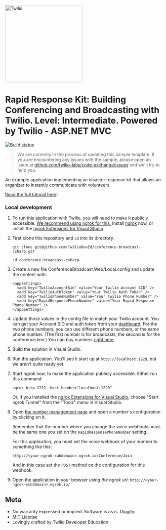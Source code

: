<a href="https://www.twilio.com">
  <img src="https://static0.twilio.com/marketing/bundles/marketing/img/logos/wordmark-red.svg" alt="Twilio" width="250" />
</a>

# Rapid Response Kit: Building Conferencing and Broadcasting with Twilio. Level: Intermediate. Powered by Twilio - ASP.NET MVC

[![Build status](https://ci.appveyor.com/api/projects/status/j65aeh8inbqlav0s?svg=true)](https://ci.appveyor.com/project/TwilioDevEd/conference-broadcast-csharp)

> We are currently in the process of updating this sample template. If you are encountering any issues with the sample, please open an issue at [github.com/twilio-labs/code-exchange/issues](https://github.com/twilio-labs/code-exchange/issues) and we'll try to help you.

An example application implementing an disaster response kit that allows an organizer to instantly communicate with volunteers.

[Read the full tutorial here](https://www.twilio.com/docs/tutorials/walkthrough/conference-broadcast/csharp/mvc)!

### Local development

1. To run this application with Twilio, you will need to make it publicly accessible. [We recommend using ngrok for this.](https://www.twilio.com/docs/usage/tutorials/how-use-ngrok-windows-and-visual-studio-test-webhooks) Install [ngrok](https://ngrok.com/download) now, or install the [ngrok Extensions for Visual Studio](https://marketplace.visualstudio.com/items?itemName=DavidProthero.NgrokExtensions).

2. First clone this repository and `cd` into its directory:
   ```
   git clone git@github.com:TwilioDevEd/conference-broadcast-csharp.git

   cd conference-broadcast-csharp
   ```

3. Create a new file ConferenceBroadcast.Web/Local.config and update the content with:

   ```
   <appSettings>
     <add key="TwilioAccountSid" value="Your Twilio Account SID" />
     <add key="TwilioAuthToken" value="Your Twilio Auth Token" />
     <add key="TwilioPhoneNumber" value="Your Twilio Phone Number" />
     <add key="RapidResponsePhoneNumber" value="Your Rapid Response Phone Number" />
   </appSettings>
   ```

4. Update those values in the config file to match your Twilio account. You can get your Account SID and auth token from your [dashboard](https://www.twilio.com/console). For the two phone numbers, you can use different phone numbers, or the same phone number. (The first number is for broadcasts, the second is for the conference line.) You can buy numbers [right
here](https://www.twilio.com/user/account/phone-numbers/search).

5. Build the solution in Visual Studio.

6. Run the application. You'll see it start up at `http://localhost:1229`, but we aren't quite ready yet.

7. Start ngrok now, to make the application publicly accessible. Either run this command:
    ```
    ngrok http 1229 -host-header="localhost:1229"
    ```

    Or, if you installed the [ngrok Extensions for Visual Studio](https://marketplace.visualstudio.com/items?itemName=DavidProthero.NgrokExtensions), choose "Start ngrok Tunnel" from the "Tools" menu in Visual Studio.

8. Open [the number management page](https://www.twilio.com/user/account/phone-numbers/incoming)
and open a number's configuration by clicking on it.

    Remember that the number where you change the voice webhooks must be the same one you set on
the `RapidResponsePhoneNumber` setting.

    For this application, you must set the voice webhook of your number to something like this:

    ```
    http://<your-ngrok-subdomain>.ngrok.io/Conference/Join
    ```

    And in this case set the `POST` method on the configuration for this webhook.

9. Open the application in your browser *using the ngrok url*: `http://<your-ngrok-subdomain>.ngrok.io/`





  <add key="webpages:Version" value="3.0.0.0" />
    <add key="webpages:Enabled" value="false" />
    <add key="ClientValidationEnabled" value="true" />
    <add key="UnobtrusiveJavaScriptEnabled" value="true" />
    <add key="TwilioAccountSid" value="AC0723597eaaaeb57a5f317ba85dd3cbd7" />
    <add key="TwilioAuthToken" value="11f45a2015cee4c013e4c742f9e63888" />
    <add key="TwilioPhoneNumber" value="+918826840610" />
    <add key="RapidResponsePhoneNumber" value="+918826840610" />

## Meta

* No warranty expressed or implied. Software is as is. Diggity.
* [MIT License](http://www.opensource.org/licenses/mit-license.html)
* Lovingly crafted by Twilio Developer Education.
